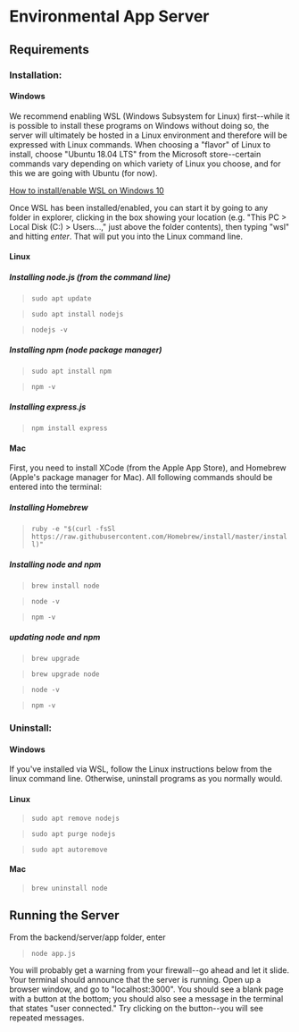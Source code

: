 # Environmental App Server

## Requirements

### Installation:

#### Windows

We recommend enabling WSL (Windows Subsystem for Linux) first--while it is
possible to install these programs on Windows without doing so, the server will
ultimately be hosted in a Linux environment and therefore will be expressed with
Linux commands.  When choosing a "flavor" of Linux to install, choose "Ubuntu
18.04 LTS" from the Microsoft store--certain commands vary depending on which
variety of Linux you choose, and for this we are going with Ubuntu (for now).


[How to install/enable WSL on Windows 10](https://docs.microsoft.com/en-us/windows/wsl/install-win10)


Once WSL has been installed/enabled, you can start it by going to any folder in
explorer, clicking in the box showing your location (e.g. "This PC > Local Disk
(C:) > Users...," just above the folder contents), then typing "wsl" and hitting
*enter*.  That will put you into the Linux command line.


#### Linux

##### Installing node.js (from the command line) 

>`sudo apt update`

>`sudo apt install nodejs`

>`nodejs -v`

##### Installing npm (node package manager)

>`sudo apt install npm`

>`npm -v`

##### Installing express.js

>`npm install express`

#### Mac

First, you need to install XCode (from the Apple App Store), and Homebrew
(Apple's package manager for Mac).  All following commands should be entered
into the terminal:

##### Installing Homebrew

>`ruby -e "$(curl -fsSl https://raw.githubusercontent.com/Homebrew/install/master/install)"`

##### Installing node and npm

>`brew install node`

>`node -v`

>`npm -v`

##### updating node and npm

>`brew upgrade`

>`brew upgrade node`

>`node -v`

>`npm -v`

### Uninstall:

#### Windows

If you've installed via WSL, follow the Linux instructions below from the linux
command line.  Otherwise, uninstall programs as you normally would.

#### Linux

>`sudo apt remove nodejs`

>`sudo apt purge nodejs`

>`sudo apt autoremove`

#### Mac

>`brew uninstall node`


## Running the Server

From the backend/server/app folder, enter

>`node app.js`

You will probably get a warning from your firewall--go ahead and let it slide.
Your terminal should announce that the server is running.  Open up a browser
window, and go to "localhost:3000".  You should see a blank page with a button
at the bottom; you should also see a message in the terminal that states "user
connected."  Try clicking on the button--you will see repeated messages. 


